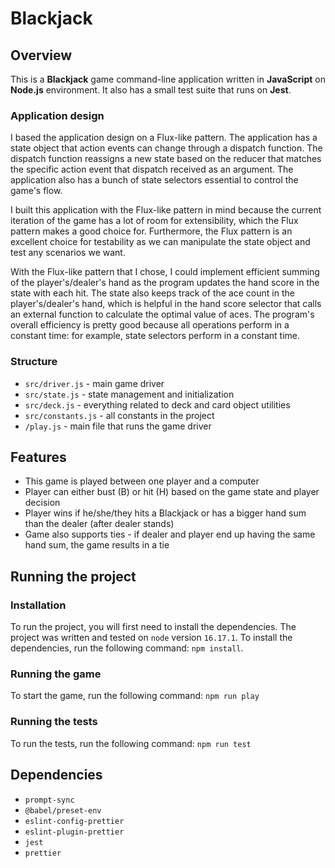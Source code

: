 # Blackjack

## Overview

This is a **Blackjack** game command-line application written in **JavaScript** on **Node.js** environment. It also has a small test suite that runs on **Jest**.

### Application design

I based the application design on a Flux-like pattern. The application has a state object that action events can change through a dispatch function. The dispatch function reassigns a new state based on the reducer that matches the specific action event that dispatch received as an argument. The application also has a bunch of state selectors essential to control the game's flow.

I built this application with the Flux-like pattern in mind because the current iteration of the game has a lot of room for extensibility, which the Flux pattern makes a good choice for. Furthermore, the Flux pattern is an excellent choice for testability as we can manipulate the state object and test any scenarios we want.

With the Flux-like pattern that I chose, I could implement efficient summing of the player's/dealer's hand as the program updates the hand score in the state with each hit. The state also keeps track of the ace count in the player's/dealer's hand, which is helpful in the hand score selector that calls an external function to calculate the optimal value of aces. The program's overall efficiency is pretty good because all operations perform in a constant time: for example, state selectors perform in a constant time.

### Structure

- `src/driver.js` - main game driver
- `src/state.js` - state management and initialization
- `src/deck.js` - everything related to deck and card object utilities
- `src/constants.js` - all constants in the project
- `/play.js` - main file that runs the game driver

## Features

- This game is played between one player and a computer
- Player can either bust (B) or hit (H) based on the game state and player decision
- Player wins if he/she/they hits a Blackjack or has a bigger hand sum than the dealer (after dealer stands)
- Game also supports ties - if dealer and player end up having the same hand sum, the game results in a tie

## Running the project

### Installation

To run the project, you will first need to install the dependencies. The project was written and tested on `node` version `16.17.1`. To install the dependencies, run the following command: `npm install`.

### Running the game

To start the game, run the following command: `npm run play`

### Running the tests

To run the tests, run the following command: `npm run test`

## Dependencies

- `prompt-sync`
- `@babel/preset-env`
- `eslint-config-prettier`
- `eslint-plugin-prettier`
- `jest`
- `prettier`

